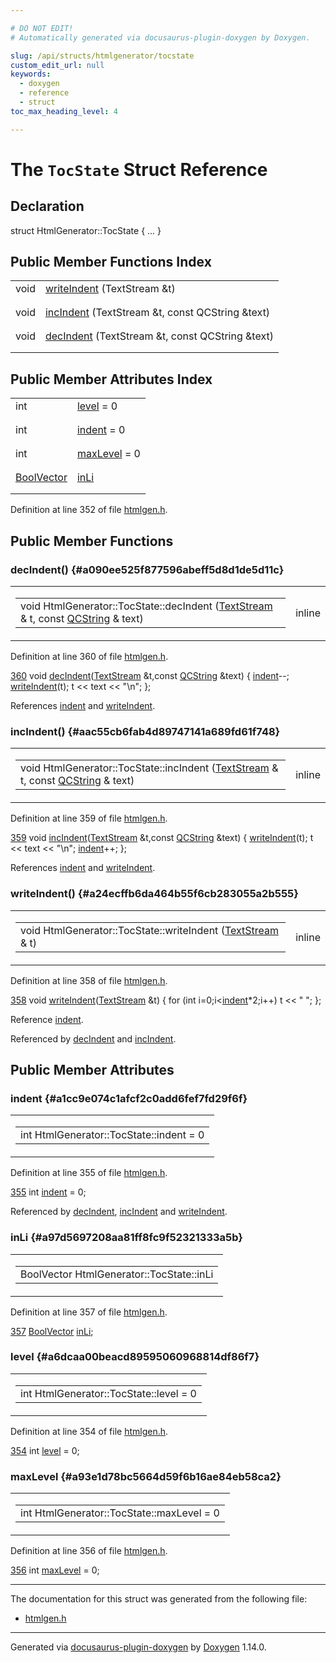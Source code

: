```yaml
---

# DO NOT EDIT!
# Automatically generated via docusaurus-plugin-doxygen by Doxygen.

slug: /api/structs/htmlgenerator/tocstate
custom_edit_url: null
keywords:
  - doxygen
  - reference
  - struct
toc_max_heading_level: 4

---
```


<div class="doxyPage">

# The `TocState` Struct Reference



## Declaration

<div class="doxyDeclaration">
struct HtmlGenerator::TocState { ... }
</div>

## Public Member Functions Index

<table class="doxyMembersIndex">

<tr class="doxyMemberIndexItem">
<td class="doxyMemberIndexItemType" align="left" valign="top">void</td>
<td class="doxyMemberIndexItemName" align="left" valign="top"><a href="#a24ecffb6da464b55f6cb283055a2b555">writeIndent</a> (TextStream &amp;t)</td>
</tr>
<tr class="doxyMemberIndexDescription">
<td class="doxyMemberIndexDescriptionLeft"></td>
<td class="doxyMemberIndexDescriptionRight">
</td>
</tr>
<tr class="doxyMemberIndexSeparator">
<td class="doxyMemberIndexSeparator" colspan="2"></td>
</tr>

<tr class="doxyMemberIndexItem">
<td class="doxyMemberIndexItemType" align="left" valign="top">void</td>
<td class="doxyMemberIndexItemName" align="left" valign="top"><a href="#aac55cb6fab4d89747141a689fd61f748">incIndent</a> (TextStream &amp;t, const QCString &amp;text)</td>
</tr>
<tr class="doxyMemberIndexDescription">
<td class="doxyMemberIndexDescriptionLeft"></td>
<td class="doxyMemberIndexDescriptionRight">
</td>
</tr>
<tr class="doxyMemberIndexSeparator">
<td class="doxyMemberIndexSeparator" colspan="2"></td>
</tr>

<tr class="doxyMemberIndexItem">
<td class="doxyMemberIndexItemType" align="left" valign="top">void</td>
<td class="doxyMemberIndexItemName" align="left" valign="top"><a href="#a090ee525f877596abeff5d8d1de5d11c">decIndent</a> (TextStream &amp;t, const QCString &amp;text)</td>
</tr>
<tr class="doxyMemberIndexDescription">
<td class="doxyMemberIndexDescriptionLeft"></td>
<td class="doxyMemberIndexDescriptionRight">
</td>
</tr>
<tr class="doxyMemberIndexSeparator">
<td class="doxyMemberIndexSeparator" colspan="2"></td>
</tr>

</table>

## Public Member Attributes Index

<table class="doxyMembersIndex">

<tr class="doxyMemberIndexItem">
<td class="doxyMemberIndexItemType" align="left" valign="top">int</td>
<td class="doxyMemberIndexItemName" align="left" valign="top"><a href="#a6dcaa00beacd89595060968814df86f7">level</a> = 0</td>
</tr>
<tr class="doxyMemberIndexDescription">
<td class="doxyMemberIndexDescriptionLeft"></td>
<td class="doxyMemberIndexDescriptionRight">
</td>
</tr>
<tr class="doxyMemberIndexSeparator">
<td class="doxyMemberIndexSeparator" colspan="2"></td>
</tr>

<tr class="doxyMemberIndexItem">
<td class="doxyMemberIndexItemType" align="left" valign="top">int</td>
<td class="doxyMemberIndexItemName" align="left" valign="top"><a href="#a1cc9e074c1afcf2c0add6fef7fd29f6f">indent</a> = 0</td>
</tr>
<tr class="doxyMemberIndexDescription">
<td class="doxyMemberIndexDescriptionLeft"></td>
<td class="doxyMemberIndexDescriptionRight">
</td>
</tr>
<tr class="doxyMemberIndexSeparator">
<td class="doxyMemberIndexSeparator" colspan="2"></td>
</tr>

<tr class="doxyMemberIndexItem">
<td class="doxyMemberIndexItemType" align="left" valign="top">int</td>
<td class="doxyMemberIndexItemName" align="left" valign="top"><a href="#a93e1d78bc5664d59f6b16ae84eb58ca2">maxLevel</a> = 0</td>
</tr>
<tr class="doxyMemberIndexDescription">
<td class="doxyMemberIndexDescriptionLeft"></td>
<td class="doxyMemberIndexDescriptionRight">
</td>
</tr>
<tr class="doxyMemberIndexSeparator">
<td class="doxyMemberIndexSeparator" colspan="2"></td>
</tr>

<tr class="doxyMemberIndexItem">
<td class="doxyMemberIndexItemType" align="left" valign="top"><a href="/web-doxygen/docs/api/files/src/containers-h/#af473e8b17774fe44ba6746b9e7bff90a">BoolVector</a></td>
<td class="doxyMemberIndexItemName" align="left" valign="top"><a href="#a97d5697208aa81ff8fc9f52321333a5b">inLi</a></td>
</tr>
<tr class="doxyMemberIndexDescription">
<td class="doxyMemberIndexDescriptionLeft"></td>
<td class="doxyMemberIndexDescriptionRight">
</td>
</tr>
<tr class="doxyMemberIndexSeparator">
<td class="doxyMemberIndexSeparator" colspan="2"></td>
</tr>

</table>


Definition at line 352 of file <a href="/web-doxygen/docs/api/files/src/htmlgen-h">htmlgen.h</a>.

<div class="doxySectionDef">

## Public Member Functions

### decIndent() {#a090ee525f877596abeff5d8d1de5d11c}

<div class="doxyMemberItem">
<div class="doxyMemberProto">
<table class="doxyMemberLabels">
<tr class="doxyMemberLabels">
<td class="doxyMemberLabelsLeft">
<table class="doxyMemberName">
<tr>
<td class="doxyMemberName">void HtmlGenerator::TocState::decIndent (<a href="/web-doxygen/docs/api/classes/textstream">TextStream</a> &amp; t, const <a href="/web-doxygen/docs/api/classes/qcstring">QCString</a> &amp; text)</td>
</tr>
</table>
</td>
<td class="doxyMemberLabelsRight">
<span class="doxyMemberLabels">
<span class="doxyMemberLabel inline">inline</span>
</span>
</td>
</tr>
</table>
</div>
<div class="doxyMemberDoc">



Definition at line 360 of file <a href="/web-doxygen/docs/api/files/src/htmlgen-h">htmlgen.h</a>.

<div class="doxyProgramListing">

<div class="doxyCodeLine"><span class="doxyLineNumber"><a href="#a090ee525f877596abeff5d8d1de5d11c">360</a></span><span class="doxyLineContent"><span class="doxyHighlight">      </span><span class="doxyHighlightKeywordType">void</span><span class="doxyHighlight"> <a href="#a090ee525f877596abeff5d8d1de5d11c">decIndent</a>(<a href="/web-doxygen/docs/api/classes/textstream">TextStream</a> &amp;t,</span><span class="doxyHighlightKeyword">const</span><span class="doxyHighlight"> <a href="/web-doxygen/docs/api/classes/qcstring">QCString</a> &amp;text) { <a href="#a1cc9e074c1afcf2c0add6fef7fd29f6f">indent</a>--; <a href="#a24ecffb6da464b55f6cb283055a2b555">writeIndent</a>(t); t &lt;&lt; text &lt;&lt; </span><span class="doxyHighlightStringLiteral">"\n"</span><span class="doxyHighlight">; };</span></span></div>

</div>


References <a href="#a1cc9e074c1afcf2c0add6fef7fd29f6f">indent</a> and <a href="#a24ecffb6da464b55f6cb283055a2b555">writeIndent</a>.
</div>
</div>

### incIndent() {#aac55cb6fab4d89747141a689fd61f748}

<div class="doxyMemberItem">
<div class="doxyMemberProto">
<table class="doxyMemberLabels">
<tr class="doxyMemberLabels">
<td class="doxyMemberLabelsLeft">
<table class="doxyMemberName">
<tr>
<td class="doxyMemberName">void HtmlGenerator::TocState::incIndent (<a href="/web-doxygen/docs/api/classes/textstream">TextStream</a> &amp; t, const <a href="/web-doxygen/docs/api/classes/qcstring">QCString</a> &amp; text)</td>
</tr>
</table>
</td>
<td class="doxyMemberLabelsRight">
<span class="doxyMemberLabels">
<span class="doxyMemberLabel inline">inline</span>
</span>
</td>
</tr>
</table>
</div>
<div class="doxyMemberDoc">



Definition at line 359 of file <a href="/web-doxygen/docs/api/files/src/htmlgen-h">htmlgen.h</a>.

<div class="doxyProgramListing">

<div class="doxyCodeLine"><span class="doxyLineNumber"><a href="#aac55cb6fab4d89747141a689fd61f748">359</a></span><span class="doxyLineContent"><span class="doxyHighlight">      </span><span class="doxyHighlightKeywordType">void</span><span class="doxyHighlight"> <a href="#aac55cb6fab4d89747141a689fd61f748">incIndent</a>(<a href="/web-doxygen/docs/api/classes/textstream">TextStream</a> &amp;t,</span><span class="doxyHighlightKeyword">const</span><span class="doxyHighlight"> <a href="/web-doxygen/docs/api/classes/qcstring">QCString</a> &amp;text) { <a href="#a24ecffb6da464b55f6cb283055a2b555">writeIndent</a>(t); t &lt;&lt; text &lt;&lt; </span><span class="doxyHighlightStringLiteral">"\n"</span><span class="doxyHighlight">; <a href="#a1cc9e074c1afcf2c0add6fef7fd29f6f">indent</a>++; };</span></span></div>

</div>


References <a href="#a1cc9e074c1afcf2c0add6fef7fd29f6f">indent</a> and <a href="#a24ecffb6da464b55f6cb283055a2b555">writeIndent</a>.
</div>
</div>

### writeIndent() {#a24ecffb6da464b55f6cb283055a2b555}

<div class="doxyMemberItem">
<div class="doxyMemberProto">
<table class="doxyMemberLabels">
<tr class="doxyMemberLabels">
<td class="doxyMemberLabelsLeft">
<table class="doxyMemberName">
<tr>
<td class="doxyMemberName">void HtmlGenerator::TocState::writeIndent (<a href="/web-doxygen/docs/api/classes/textstream">TextStream</a> &amp; t)</td>
</tr>
</table>
</td>
<td class="doxyMemberLabelsRight">
<span class="doxyMemberLabels">
<span class="doxyMemberLabel inline">inline</span>
</span>
</td>
</tr>
</table>
</div>
<div class="doxyMemberDoc">



Definition at line 358 of file <a href="/web-doxygen/docs/api/files/src/htmlgen-h">htmlgen.h</a>.

<div class="doxyProgramListing">

<div class="doxyCodeLine"><span class="doxyLineNumber"><a href="#a24ecffb6da464b55f6cb283055a2b555">358</a></span><span class="doxyLineContent"><span class="doxyHighlight">      </span><span class="doxyHighlightKeywordType">void</span><span class="doxyHighlight"> <a href="#a24ecffb6da464b55f6cb283055a2b555">writeIndent</a>(<a href="/web-doxygen/docs/api/classes/textstream">TextStream</a> &amp;t) { </span><span class="doxyHighlightKeywordFlow">for</span><span class="doxyHighlight"> (</span><span class="doxyHighlightKeywordType">int</span><span class="doxyHighlight"> i=0;i&lt;<a href="#a1cc9e074c1afcf2c0add6fef7fd29f6f">indent</a>*2;i++) t &lt;&lt; </span><span class="doxyHighlightStringLiteral">" "</span><span class="doxyHighlight">; };</span></span></div>

</div>


Reference <a href="#a1cc9e074c1afcf2c0add6fef7fd29f6f">indent</a>.

Referenced by <a href="#a090ee525f877596abeff5d8d1de5d11c">decIndent</a> and <a href="#aac55cb6fab4d89747141a689fd61f748">incIndent</a>.
</div>
</div>

</div>

<div class="doxySectionDef">

## Public Member Attributes

### indent {#a1cc9e074c1afcf2c0add6fef7fd29f6f}

<div class="doxyMemberItem">
<div class="doxyMemberProto">
<table class="doxyMemberLabels">
<tr class="doxyMemberLabels">
<td class="doxyMemberLabelsLeft">
<table class="doxyMemberName">
<tr>
<td class="doxyMemberName">int HtmlGenerator::TocState::indent = 0</td>
</tr>
</table>
</td>
</tr>
</table>
</div>
<div class="doxyMemberDoc">



Definition at line 355 of file <a href="/web-doxygen/docs/api/files/src/htmlgen-h">htmlgen.h</a>.

<div class="doxyProgramListing">

<div class="doxyCodeLine"><span class="doxyLineNumber"><a href="#a1cc9e074c1afcf2c0add6fef7fd29f6f">355</a></span><span class="doxyLineContent"><span class="doxyHighlight">      </span><span class="doxyHighlightKeywordType">int</span><span class="doxyHighlight"> <a href="#a1cc9e074c1afcf2c0add6fef7fd29f6f">indent</a> = 0;</span></span></div>

</div>


Referenced by <a href="#a090ee525f877596abeff5d8d1de5d11c">decIndent</a>, <a href="#aac55cb6fab4d89747141a689fd61f748">incIndent</a> and <a href="#a24ecffb6da464b55f6cb283055a2b555">writeIndent</a>.
</div>
</div>

### inLi {#a97d5697208aa81ff8fc9f52321333a5b}

<div class="doxyMemberItem">
<div class="doxyMemberProto">
<table class="doxyMemberLabels">
<tr class="doxyMemberLabels">
<td class="doxyMemberLabelsLeft">
<table class="doxyMemberName">
<tr>
<td class="doxyMemberName">BoolVector HtmlGenerator::TocState::inLi</td>
</tr>
</table>
</td>
</tr>
</table>
</div>
<div class="doxyMemberDoc">



Definition at line 357 of file <a href="/web-doxygen/docs/api/files/src/htmlgen-h">htmlgen.h</a>.

<div class="doxyProgramListing">

<div class="doxyCodeLine"><span class="doxyLineNumber"><a href="#a97d5697208aa81ff8fc9f52321333a5b">357</a></span><span class="doxyLineContent"><span class="doxyHighlight">      <a href="/web-doxygen/docs/api/files/src/containers-h/#af473e8b17774fe44ba6746b9e7bff90a">BoolVector</a> <a href="#a97d5697208aa81ff8fc9f52321333a5b">inLi</a>;</span></span></div>

</div>

</div>
</div>

### level {#a6dcaa00beacd89595060968814df86f7}

<div class="doxyMemberItem">
<div class="doxyMemberProto">
<table class="doxyMemberLabels">
<tr class="doxyMemberLabels">
<td class="doxyMemberLabelsLeft">
<table class="doxyMemberName">
<tr>
<td class="doxyMemberName">int HtmlGenerator::TocState::level = 0</td>
</tr>
</table>
</td>
</tr>
</table>
</div>
<div class="doxyMemberDoc">



Definition at line 354 of file <a href="/web-doxygen/docs/api/files/src/htmlgen-h">htmlgen.h</a>.

<div class="doxyProgramListing">

<div class="doxyCodeLine"><span class="doxyLineNumber"><a href="#a6dcaa00beacd89595060968814df86f7">354</a></span><span class="doxyLineContent"><span class="doxyHighlight">      </span><span class="doxyHighlightKeywordType">int</span><span class="doxyHighlight"> <a href="#a6dcaa00beacd89595060968814df86f7">level</a> = 0;</span></span></div>

</div>

</div>
</div>

### maxLevel {#a93e1d78bc5664d59f6b16ae84eb58ca2}

<div class="doxyMemberItem">
<div class="doxyMemberProto">
<table class="doxyMemberLabels">
<tr class="doxyMemberLabels">
<td class="doxyMemberLabelsLeft">
<table class="doxyMemberName">
<tr>
<td class="doxyMemberName">int HtmlGenerator::TocState::maxLevel = 0</td>
</tr>
</table>
</td>
</tr>
</table>
</div>
<div class="doxyMemberDoc">



Definition at line 356 of file <a href="/web-doxygen/docs/api/files/src/htmlgen-h">htmlgen.h</a>.

<div class="doxyProgramListing">

<div class="doxyCodeLine"><span class="doxyLineNumber"><a href="#a93e1d78bc5664d59f6b16ae84eb58ca2">356</a></span><span class="doxyLineContent"><span class="doxyHighlight">      </span><span class="doxyHighlightKeywordType">int</span><span class="doxyHighlight"> <a href="#a93e1d78bc5664d59f6b16ae84eb58ca2">maxLevel</a> = 0;</span></span></div>

</div>

</div>
</div>

</div>

<hr/>

The documentation for this struct was generated from the following file:

<ul>
<li><a href="/web-doxygen/docs/api/files/src/htmlgen-h">htmlgen.h</a></li>
</ul>

<hr/>

<p class="doxyGeneratedBy">Generated via <a href="https://github.com/xpack/docusaurus-plugin-doxygen">docusaurus-plugin-doxygen</a> by <a href="https://www.doxygen.nl">Doxygen</a> 1.14.0.</p>

</div>
